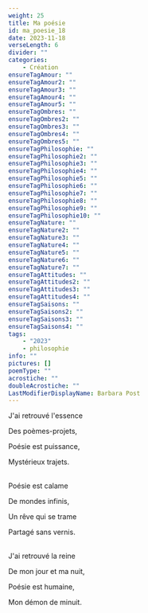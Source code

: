 ```yaml
---
weight: 25
title: Ma poésie
id: ma_poesie_18
date: 2023-11-18
verseLength: 6
divider: ""
categories:
    - Création
ensureTagAmour: ""
ensureTagAmour2: ""
ensureTagAmour3: ""
ensureTagAmour4: ""
ensureTagAmour5: ""
ensureTagOmbres: ""
ensureTagOmbres2: ""
ensureTagOmbres3: ""
ensureTagOmbres4: ""
ensureTagOmbres5: ""
ensureTagPhilosophie: ""
ensureTagPhilosophie2: ""
ensureTagPhilosophie3: ""
ensureTagPhilosophie4: ""
ensureTagPhilosophie5: ""
ensureTagPhilosophie6: ""
ensureTagPhilosophie7: ""
ensureTagPhilosophie8: ""
ensureTagPhilosophie9: ""
ensureTagPhilosophie10: ""
ensureTagNature: ""
ensureTagNature2: ""
ensureTagNature3: ""
ensureTagNature4: ""
ensureTagNature5: ""
ensureTagNature6: ""
ensureTagNature7: ""
ensureTagAttitudes: ""
ensureTagAttitudes2: ""
ensureTagAttitudes3: ""
ensureTagAttitudes4: ""
ensureTagSaisons: ""
ensureTagSaisons2: ""
ensureTagSaisons3: ""
ensureTagSaisons4: ""
tags:
    - "2023"
    - philosophie
info: ""
pictures: []
poemType: ""
acrostiche: ""
doubleAcrostiche: ""
LastModifierDisplayName: Barbara Post
---
```

J'ai retrouvé l'essence

Des poèmes-projets,

Poésie est puissance,

Mystérieux trajets.

 \
Poésie est calame 

De mondes infinis,

Un rêve qui se trame

Partagé sans vernis.

 \
J'ai retrouvé la reine

De mon jour et ma nuit,

Poésie est humaine,

Mon démon de minuit.
